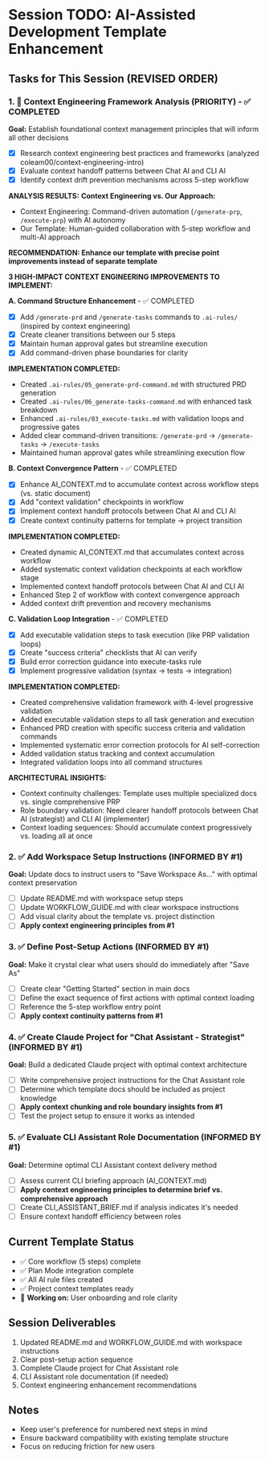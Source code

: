 # Session TODO: AI-Assisted Development Template Enhancement

## Tasks for This Session (REVISED ORDER)

### 1. 🎯 Context Engineering Framework Analysis (PRIORITY) - ✅ COMPLETED
**Goal:** Establish foundational context management principles that will inform all other decisions
- [x] Research context engineering best practices and frameworks (analyzed coleam00/context-engineering-intro)
- [x] Evaluate context handoff patterns between Chat AI and CLI AI
- [x] Identify context drift prevention mechanisms across 5-step workflow

**ANALYSIS RESULTS:**
**Context Engineering vs. Our Approach:**
- Context Engineering: Command-driven automation (`/generate-prp`, `/execute-prp`) with AI autonomy
- Our Template: Human-guided collaboration with 5-step workflow and multi-AI approach

**RECOMMENDATION: Enhance our template with precise point improvements instead of separate template**

**3 HIGH-IMPACT CONTEXT ENGINEERING IMPROVEMENTS TO IMPLEMENT:**

**A. Command Structure Enhancement** - ✅ COMPLETED
- [x] Add `/generate-prd` and `/generate-tasks` commands to `.ai-rules/` (inspired by context engineering)
- [x] Create cleaner transitions between our 5 steps
- [x] Maintain human approval gates but streamline execution
- [x] Add command-driven phase boundaries for clarity

**IMPLEMENTATION COMPLETED:**
- Created `.ai-rules/05_generate-prd-command.md` with structured PRD generation
- Created `.ai-rules/06_generate-tasks-command.md` with enhanced task breakdown
- Enhanced `.ai-rules/03_execute-tasks.md` with validation loops and progressive gates
- Added clear command-driven transitions: `/generate-prd` → `/generate-tasks` → `/execute-tasks`
- Maintained human approval gates while streamlining execution flow

**B. Context Convergence Pattern** - ✅ COMPLETED
- [x] Enhance AI_CONTEXT.md to accumulate context across workflow steps (vs. static document)
- [x] Add "context validation" checkpoints in workflow
- [x] Implement context handoff protocols between Chat AI and CLI AI
- [x] Create context continuity patterns for template → project transition

**IMPLEMENTATION COMPLETED:**
- Created dynamic AI_CONTEXT.md that accumulates context across workflow
- Added systematic context validation checkpoints at each workflow stage
- Implemented context handoff protocols between Chat AI and CLI AI
- Enhanced Step 2 of workflow with context convergence approach
- Added context drift prevention and recovery mechanisms

**C. Validation Loop Integration** - ✅ COMPLETED
- [x] Add executable validation steps to task execution (like PRP validation loops)
- [x] Create "success criteria" checklists that AI can verify
- [x] Build error correction guidance into execute-tasks rule
- [x] Implement progressive validation (syntax → tests → integration)

**IMPLEMENTATION COMPLETED:**
- Created comprehensive validation framework with 4-level progressive validation
- Added executable validation steps to all task generation and execution
- Enhanced PRD creation with specific success criteria and validation commands
- Implemented systematic error correction protocols for AI self-correction
- Added validation status tracking and context accumulation
- Integrated validation loops into all command structures

**ARCHITECTURAL INSIGHTS:**
- Context continuity challenges: Template uses multiple specialized docs vs. single comprehensive PRP
- Role boundary validation: Need clearer handoff protocols between Chat AI (strategist) and CLI AI (implementer)
- Context loading sequences: Should accumulate context progressively vs. loading all at once

### 2. ✅ Add Workspace Setup Instructions (INFORMED BY #1)
**Goal:** Update docs to instruct users to "Save Workspace As..." with optimal context preservation
- [ ] Update README.md with workspace setup steps
- [ ] Update WORKFLOW_GUIDE.md with clear workspace instructions
- [ ] Add visual clarity about the template vs. project distinction
- [ ] **Apply context engineering principles from #1**

### 3. ✅ Define Post-Setup Actions (INFORMED BY #1)
**Goal:** Make it crystal clear what users should do immediately after "Save As"
- [ ] Create clear "Getting Started" section in main docs
- [ ] Define the exact sequence of first actions with optimal context loading
- [ ] Reference the 5-step workflow entry point
- [ ] **Apply context continuity patterns from #1**

### 4. ✅ Create Claude Project for "Chat Assistant - Strategist" (INFORMED BY #1)
**Goal:** Build a dedicated Claude project with optimal context architecture
- [ ] Write comprehensive project instructions for the Chat Assistant role
- [ ] Determine which template docs should be included as project knowledge
- [ ] **Apply context chunking and role boundary insights from #1**
- [ ] Test the project setup to ensure it works as intended

### 5. ✅ Evaluate CLI Assistant Role Documentation (INFORMED BY #1)
**Goal:** Determine optimal CLI Assistant context delivery method
- [ ] Assess current CLI briefing approach (AI_CONTEXT.md)
- [ ] **Apply context engineering principles to determine brief vs. comprehensive approach**
- [ ] Create CLI_ASSISTANT_BRIEF.md if analysis indicates it's needed
- [ ] Ensure context handoff efficiency between roles

## Current Template Status
- ✅ Core workflow (5 steps) complete
- ✅ Plan Mode integration complete  
- ✅ All AI rule files created
- ✅ Project context templates ready
- 🔄 **Working on:** User onboarding and role clarity

## Session Deliverables
1. Updated README.md and WORKFLOW_GUIDE.md with workspace instructions
2. Clear post-setup action sequence
3. Complete Claude project for Chat Assistant role
4. CLI Assistant role documentation (if needed)
5. Context engineering enhancement recommendations

## Notes
- Keep user's preference for numbered next steps in mind
- Ensure backward compatibility with existing template structure
- Focus on reducing friction for new users
